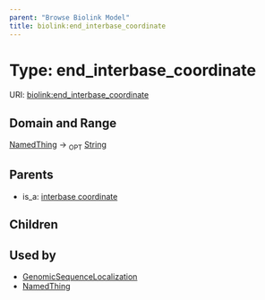 ```yaml
---
parent: "Browse Biolink Model"
title: biolink:end_interbase_coordinate
---
```


# Type: end_interbase_coordinate




URI: [biolink:end_interbase_coordinate](https://w3id.org/biolink/vocab/end_interbase_coordinate)


## Domain and Range

[NamedThing](NamedThing.md) ->  <sub>OPT</sub> [String](types/String.md)

## Parents

 *  is_a: [interbase coordinate](interbase_coordinate.md)

## Children


## Used by

 * [GenomicSequenceLocalization](GenomicSequenceLocalization.md)
 * [NamedThing](NamedThing.md)
